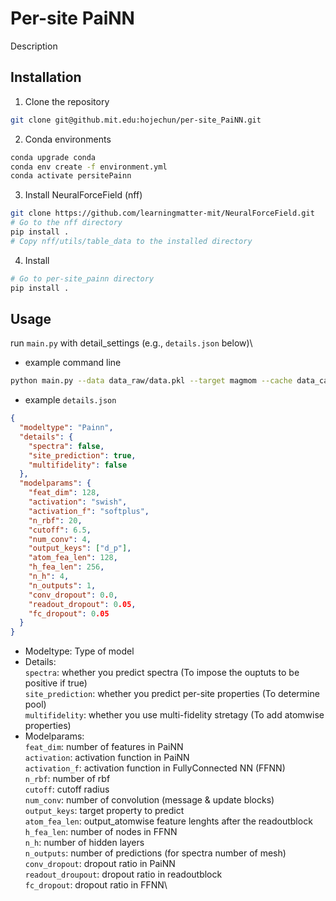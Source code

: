 # Per-site PaiNN

Description

## Installation

1. Clone the repository

```bash
git clone git@github.mit.edu:hojechun/per-site_PaiNN.git
```

2. Conda environments

```bash
conda upgrade conda
conda env create -f environment.yml
conda activate persitePainn
```

3. Install NeuralForceField (nff)

```bash
git clone https://github.com/learningmatter-mit/NeuralForceField.git
# Go to the nff directory
pip install .
# Copy nff/utils/table_data to the installed directory
```

4. Install

```bash
# Go to per-site_painn directory
pip install .
```

## Usage

run `main.py` with detail_settings (e.g., `details.json` below)\

- example command line

```bash
python main.py --data data_raw/data.pkl --target magmom --cache data_cache/magmom --details details.json --savedir results/magmom
```

- example `details.json`

```json
{
  "modeltype": "Painn",
  "details": {
    "spectra": false,
    "site_prediction": true,
    "multifidelity": false
  },
  "modelparams": {
    "feat_dim": 128,
    "activation": "swish",
    "activation_f": "softplus",
    "n_rbf": 20,
    "cutoff": 6.5,
    "num_conv": 4,
    "output_keys": ["d_p"],
    "atom_fea_len": 128,
    "h_fea_len": 256,
    "n_h": 4,
    "n_outputs": 1,
    "conv_dropout": 0.0,
    "readout_dropout": 0.05,
    "fc_dropout": 0.05
  }
}
```

- Modeltype: Type of model
- Details: \
  `spectra`: whether you predict spectra (To impose the ouptuts to be positive if true)\
  `site_prediction`: whether you predict per-site properties (To determine pool) \
  `multifidelity`: whether you use multi-fidelity stretagy (To add atomwise properties)
- Modelparams:\
  `feat_dim`: number of features in PaiNN\
  `activation`: activation function in PaiNN\
  `activation_f`: activation function in FullyConnected NN (FFNN)\
  `n_rbf`: number of rbf\
  `cutoff`: cutoff radius\
  `num_conv`: number of convolution (message & update blocks)\
  `output_keys`: target property to predict\
  `atom_fea_len`: output_atomwise feature lenghts after the readoutblock\
  `h_fea_len`: number of nodes in FFNN\
  `n_h`: number of hidden layers\
  `n_outputs`: number of predictions (for spectra number of mesh)\
  `conv_dropout`: dropout ratio in PaiNN\
  `readout_droupout`: dropout ratio in readoutblock\
  `fc_dropout`: dropout ratio in FFNN\
